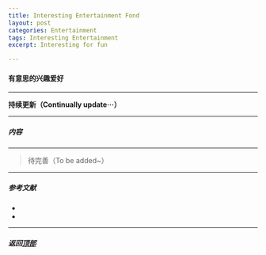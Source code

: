 ```yaml
---
title: Interesting Entertainment Fond
layout: post
categories: Entertainment
tags: Interesting Entertainment
excerpt: Interesting for fun

---
```

#### 有意思的兴趣爱好 <span id="home">
---

__持续更新（Continually update···）__

---

##### 内容




---

> 待完善（To be added~）

---


##### 参考文献 <span id="4">
- []()
- []()


---
##### **返回[顶部](#home)**